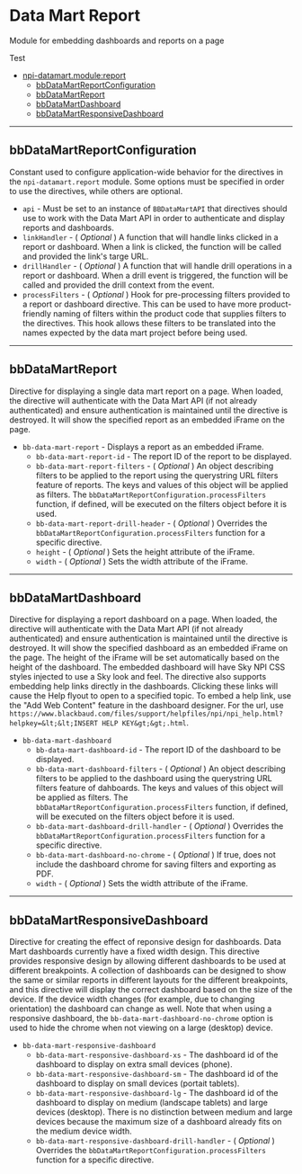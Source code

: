 <a id="npi-datamart.module:report"></a>

# Data Mart Report
Module for embedding dashboards and reports on a page

Test

* [npi-datamart.module:report](#npi-datamart.module:report)
    * [bbDataMartReportConfiguration](#npi-datamart.module:report~bbDataMartReportConfiguration)
    * [bbDataMartReport](#npi-datamart.module:report~bbDataMartReport)
    * [bbDataMartDashboard](#npi-datamart.module:report~bbDataMartDashboard)
    * [bbDataMartResponsiveDashboard](#npi-datamart.module:report~bbDataMartResponsiveDashboard)
    

---
<a id="npi-datamart.module:report~bbDataMartReportConfiguration"></a>
## bbDataMartReportConfiguration
Constant used to configure application-wide behavior for the directives in the  `npi-datamart.report` module. Some options must be specified in order to use the directives, while others are optional.

- `api` - Must be set to an instance of `BBDataMartAPI` that directives should use to work with the Data Mart API in order to authenticate and display reports and dashboards.
- `linkHandler` - ( _Optional_ ) A function that will handle links clicked in a report or dashboard. When a link is clicked, the function will be called and provided the link&#39;s targe URL.
- `drillHandler` - ( _Optional_ ) A function that will handle drill operations in a report or dashboard. When a drill event is triggered, the function will be called and provided the drill context from the event.
- `processFilters` - ( _Optional_ ) Hook for pre-processing filters provided to a report or dashboard directive. This can be used to have more product-friendly naming of filters within the product code that supplies filters to the directives.  This hook allows these filters to be translated into the names expected by the data mart project before being used.


---
<a id="npi-datamart.module:report~bbDataMartReport"></a>
## bbDataMartReport
Directive for displaying a single data mart report on a page. When loaded, the directive will authenticate with the Data Mart API (if not already authenticated) and ensure authentication is maintained until the directive is destroyed. It will show the specified report as an embedded iFrame on the page.

- `bb-data-mart-report` - Displays a report as an embedded iFrame.
    - `bb-data-mart-report-id` - The report ID of the report to be displayed.
    - `bb-data-mart-report-filters` - ( _Optional_ ) An object describing filters to be applied to the report using the querystring URL filters feature of reports. The keys and values of this object will be applied as filters.  The `bbDataMartReportConfiguration.processFilters` function, if defined, will be executed on the filters object before it is used.
    - `bb-data-mart-report-drill-header` - ( _Optional_ ) Overrides the `bbDataMartReportConfiguration.processFilters` function for a specific directive.
    - `height` - ( _Optional_ ) Sets the height attribute of the iFrame.
    - `width` - ( _Optional_ ) Sets the width attribute of the iFrame.


---
<a id="npi-datamart.module:report~bbDataMartDashboard"></a>
## bbDataMartDashboard
Directive for displaying a report dashboard on a page. When loaded, the directive will authenticate with the Data Mart API (if not already authenticated) and ensure authentication is maintained until the directive is destroyed. It will show the specified dashboard as an embedded iFrame on the page. The height of the iFrame will be set automatically based on the height of the dashboard.The embedded dashboard will have Sky NPI CSS styles injected to use a Sky look and feel.The directive also supports embedding help links directly in the dashboards. Clicking these links will cause the Help flyout to open to a specified topic. To embed a help link, use the &quot;Add Web Content&quot; feature in the dashboard designer.  For the url, use `https://www.blackbaud.com/files/support/helpfiles/npi/npi_help.html?helpkey=&lt;&lt;INSERT HELP KEY&gt;&gt;.html`.

- `bb-data-mart-dashboard`
    - `bb-data-mart-dashboard-id` - The report ID of the dashboard to be displayed.
    - `bb-data-mart-dashboard-filters` - ( _Optional_ ) An object describing filters to be applied to the dashboard using the querystring URL filters feature of dahboards. The keys and values of this object will be applied as filters.  The `bbDataMartReportConfiguration.processFilters` function, if defined, will be executed on the filters object before it is used.
    - `bb-data-mart-dashboard-drill-handler` - ( _Optional_ ) Overrides the `bbDataMartReportConfiguration.processFilters` function for a specific directive.
    - `bb-data-mart-dashboard-no-chrome` - ( _Optional_ ) If true, does not include the dashboard chrome for saving filters and exporting as PDF.
    - `width` - ( _Optional_ ) Sets the width attribute of the iFrame.


---
<a id="npi-datamart.module:report~bbDataMartResponsiveDashboard"></a>
## bbDataMartResponsiveDashboard
Directive for creating the effect of reponsive design for dashboards. Data Mart dashboards currently have a fixed width design. This directive provides responsive design by allowing different dashboards to be used at different breakpoints.  A collection of dashboards can be designed to show the same or similar reports in different layouts for the different breakpoints, and this directive will display the correct dashboard based on the size of the device.  If the device width changes (for example, due to changing orientation) the dashboard can change as well.Note that when using a responsive dashboard, the `bb-data-mart-dashboard-no-chrome` option is used to hide the chrome when not viewing on a large (desktop) device.

- `bb-data-mart-responsive-dashboard`
    - `bb-data-mart-responsive-dashboard-xs` - The dashboard id of the dashboard to display on extra small devices (phone).
    - `bb-data-mart-responsive-dashboard-sm` - The dashboard id of the dashboard to display on small devices (portait tablets).
    - `bb-data-mart-responsive-dashboard-lg` - The dashboard id of the dashboard to display on medium (landscape tablets) and large devices (desktop).  There is no distinction between medium and large devices because the maximum size of a dashboard already fits on the medium device width.
    - `bb-data-mart-responsive-dashboard-drill-handler` - ( _Optional_ ) Overrides the `bbDataMartReportConfiguration.processFilters` function for a specific directive.
